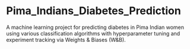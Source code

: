 # Pima_Indians_Diabetes_Prediction
A machine learning project for predicting diabetes in Pima Indian women using various classification algorithms with hyperparameter tuning and experiment tracking via Weights &amp; Biases (W&amp;B).
